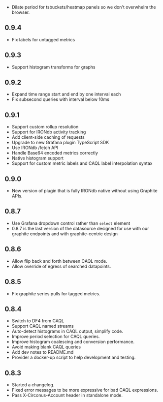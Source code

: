 
 * Dilate period for tsbuckets/heatmap panels so we don't overwhelm the browser.

## 0.9.4

 * Fix labels for untagged metrics

## 0.9.3

 * Support histogram transforms for graphs

## 0.9.2

 * Expand time range start and end by one interval each
 * Fix subsecond queries with interval below 10ms

## 0.9.1

 * Support custom rollup resolution
 * Support for IRONdb activity tracking
 * Add client-side caching of requests
 * Upgrade to new Grafana plugin TypeScript SDK
 * Use IRONdb /fetch API
 * Handle Base64 encoded metrics correctly
 * Native histogram support
 * Support for custom metric labels and CAQL label interpolation syntax

## 0.9.0

 * New version of plugin that is fully IRONdb native without using Graphite APIs.

## 0.8.7

 * Use Grafana dropdown control rather than `select` element
 * 0.8.7 is the last version of the datasource designed for use with our graphite endpoints and with graphite-centric design

## 0.8.6

 * Allow flip back and forth between CAQL mode.
 * Allow override of egress of searched datapoints.

## 0.8.5

 * Fix graphite series pulls for tagged metrics.

## 0.8.4

 * Switch to DF4 from CAQL
 * Support CAQL named streams
 * Auto-detect histograms in CAQL output, simplify code.
 * Improve period selection for CAQL queries.
 * Improve histogram coalescing and conversion performance.
 * Avoid making blank CAQL queries
 * Add dev notes to README.md
 * Provider a docker-up script to help development and testing.

## 0.8.3

 * Started a changelog.
 * Fixed error messages to be more expressive for bad CAQL expressions.
 * Pass X-Circonus-Account header in standalone mode.
